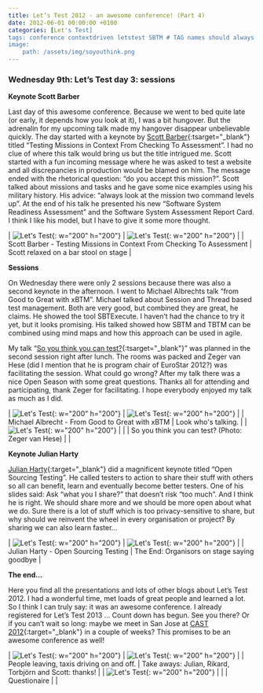 ```yaml
---
title: Let’s Test 2012 - an awesome conference! (Part 4)
date: 2012-06-01 00:00:00 +0100
categories: [Let's Test]
tags: conference contextdriven letstest SBTM # TAG names should always be lowercase
image:
    path: /assets/img/soyouthink.png
---
```


### Wednesday 9th: Let’s Test day 3: sessions

**Keynote Scott Barber**

Last day of this awesome conference. Because we went to bed quite late (or early, it depends how you look at it), I was a bit hungover. But the adrenalin for my upcoming talk made my hangover disappear unbelievable quickly. The day started with a keynote by [Scott Barber](https://www.linkedin.com/in/theperfguy/){:tsarget="_blank"} titled “Testing Missions in Context From Checking To Assessment”. I had no clue of where this talk would bring us but the title intrigued me. Scott started with a fun incoming message where he was asked to test a website and all discrepancies in production would be blamed on him. The message ended with the rhetorical question: “do you accept this mission?”. Scott talked about missions and tasks and he gave some nice examples using his military history. His advice: “always look at the mission two command levels up”. At the end of his talk he presented his new “Software System Readiness Assessment” and the Software System Assessment Report Card. I think I like his model, but I have to give it some more thought.

| ![Let's Test](/assets/img/lt53.jpg){: w="200" h="200"}                 | ![Let's Test](/assets/img/lt54.jpg){:  w="200" h="200"} |
| Scott Barber - Testing Missions in Context From Checking To Assessment | Scott relaxed on a bar stool on stage                   |

**Sessions**

On Wednesday there were only 2 sessions because there was also a second keynote in the afternoon. I went to Michael Albrechts talk “from Good to Great with xBTM”. Michael talked about Session and Thread based test management. Both are very good, but combined they are great, he claims. He showed the tool SBTExecute. I haven’t had the chance to try it yet, but it looks promising. His talked showed how SBTM and TBTM can be combined using mind maps and how this approach can be used in agile.

My talk “[So you think you can test?](/assets/files/Soyouthinkyoucantest-Letstest-2012.pdf){:tsarget="_blank"}” was planned in the second session right after lunch. The rooms was packed and Zeger van Hese (did I mention that he is program chair of EuroStar 2012?) was facilitating the session. What could go wrong? After my talk there was a nice Open Season with some great questions. Thanks all for attending and participating, thank Zeger for facilitating. I hope everybody enjoyed my talk as much as I did.

| ![Let's Test](/assets/img/lt55.jpg){: w="200" h="200"}    | ![Let's Test](/assets/img/lt56.jpg){:  w="200" h="200"} |
| Michael Albrecht - From Good to Great with xBTM           | Look who's talking.                                     |
| ![Let's Test](/assets/img/lt57.jpg){: w="200" h="200"}    |                                                         |
| So you think you can test? (Photo: Zeger van Hese)        |                                                         |

**Keynote Julian Harty**

[Julian Harty](https://www.linkedin.com/in/julian-harty/){:target="_blank"}  did a magnificent keynote titled “Open Sourcing Testing”. He called testers to action to share their stuff with others so all can benefit, learn and eventually become better testers. One of his slides said: Ask “what you I share?” that doesn’t risk “too much”. And I think he is right. We should share more and we should be more open about what we do. Sure there is a lot of stuff which is too privacy-sensitive to share, but why should we reinvent the wheel in every organisation or project? By sharing we can also learn faster…


| ![Let's Test](/assets/img/lt58.jpg){: w="200" h="200"}    | ![Let's Test](/assets/img/lt59.jpg){:  w="200" h="200"} |
| Julian Harty - Open Sourcing Testing                      | The End: Organisors on stage saying goodbye             |

**The end…**

Here you find all the presentations and lots of other blogs about Let’s Test 2012. I had a wonderful time, met loads of great people and learned a lot. So I think I can truly say: it was an awesome conference. I already registered for Let’s Test 2013 … Count down has begun. See you there? Or if you can’t wait so long: maybe we meet in San Jose at [CAST 2012](https://associationforsoftwaretesting.org/conference/cast-archive/cast-2012/){:target="_blank"} in a couple of weeks? This promises to be an awesome conference as well!

| ![Let's Test](/assets/img/lt62.jpg){: w="200" h="200"}    | ![Let's Test](/assets/img/lt61.jpg){:  w="200" h="200"} |
| People leaving, taxis driving on and off.                 | Take aways: Julian, Rikard, Torbjörn and Scott: thanks! |
| ![Let's Test](/assets/img/lt60.jpg){: w="200" h="200"}    |                                                         |
| Questionaire                                              |                                                         |






